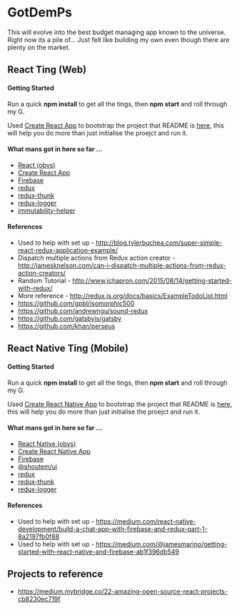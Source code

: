 # GotDemPs

This will evolve into the best budget managing app known to the universe. Right now its a pile of... 
Just felt like building my own even though there are plenty on the market.

## React Ting (Web)

#### Getting Started

Run a quick **npm install** to get all the tings, then **npm start** and roll through my G.

Used [Create React App](https://github.com/facebookincubator/create-react-app) to bootstrap the project that README is [here](./Web/README.old.md), this will help you do more than just initialise the proejct and run it.

#### What mans got in here so far ...
+ [React (obvs)](https://facebook.github.io/react/)
+ [Create React App](https://github.com/facebookincubator/create-react-app)
+ [Firebase](https://firebase.google.com/)
+ [redux](http://redux.js.org/)
+ [redux-thunk](https://github.com/gaearon/redux-thunk)
+ [redux-logger](https://github.com/evgenyrodionov/redux-logger)
+ [immutability-helper](https://github.com/kolodny/immutability-helper)

#### References
+ Used to help with set up - http://blog.tylerbuchea.com/super-simple-react-redux-application-example/
+ Dispatch multiple actions from Redux action creator - http://jamesknelson.com/can-i-dispatch-multiple-actions-from-redux-action-creators/
+ Random Tutorial - http://www.jchapron.com/2015/08/14/getting-started-with-redux/
+ More reference - http://redux.js.org/docs/basics/ExampleTodoList.html
+ https://github.com/gpbl/isomorphic500
+ https://github.com/andrewngu/sound-redux
+ https://github.com/gatsbyjs/gatsby
+ https://github.com/khan/perseus

## React Native Ting (Mobile)

#### Getting Started

Run a quick **npm install** to get all the tings, then **npm start** and roll through my G.

Used [Create React Native App](https://github.com/react-community/create-react-native-app) to bootstrap the project that README is [here](./Mobile/README.old.md), this will help you do more than just initialise the proejct and run it.

#### What mans got in here so far ...
+ [React Native (obvs)](https://facebook.github.io/react-native/)
+ [Create React Native App](https://github.com/react-community/create-react-native-app)
+ [Firebase](https://firebase.google.com/)
+ [@shoutem/ui](http://shoutem.github.io/)
+ [redux](http://redux.js.org/)
+ [redux-thunk](https://github.com/gaearon/redux-thunk)
+ [redux-logger](https://github.com/evgenyrodionov/redux-logger)

#### References
+ Used to help with set up - https://medium.com/react-native-development/build-a-chat-app-with-firebase-and-redux-part-1-8a2197fb0f88
+ Used to help with set up - https://medium.com/@jamesmarino/getting-started-with-react-native-and-firebase-ab1f396db549

## Projects to reference
+ https://medium.mybridge.co/22-amazing-open-source-react-projects-cb8230ec719f  